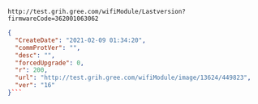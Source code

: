 `http://test.grih.gree.com/wifiModule/Lastversion?firmwareCode=362001063062`

```json
{
  "CreateDate": "2021-02-09 01:34:20",
  "commProtVer": "",
  "desc": "",
  "forcedUpgrade": 0,
  "r": 200,
  "url": "http://test.grih.gree.com/wifiModule/image/13624/449823",
  "ver": "16"
}```